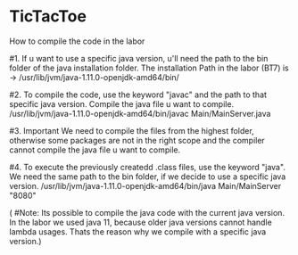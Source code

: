 # TicTacToe

How to compile the code in the labor

#1.
  If u want to use a specific java version, u'll need the path to the bin folder of the java installation folder.
  The installation Path in the labor (BT7) is ->
     /usr/lib/jvm/java-1.11.0-openjdk-amd64/bin/
     
#2.
  To compile the code, use the keyword "javac" and the path to that specific java version. Compile the java file u want to compile.
     /usr/lib/jvm/java-1.11.0-openjdk-amd64/bin/javac Main/MainServer.java 
     
#3. 
  Important
  We need to compile the files from the highest folder, otherwise some packages are not in the right scope and the compiler cannot compile the java file u want to compile.
  
#4.
  To execute the previously createdd .class files, use the keyword "java".  We need the same path to the bin folder, if we decide to use a specific java version. 
    /usr/lib/jvm/java-1.11.0-openjdk-amd64/bin/java Main/MainServer "8080"
    

(
#Note:
  Its possible to compile the java code with the current java version. In the labor we used java 11, because older java versions cannot handle lambda usages. Thats the reason why we compile with a specific java version.)
